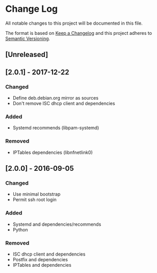 # Change Log
All notable changes to this project will be documented in this file.

The format is based on [Keep a Changelog](http://keepachangelog.com/)
and this project adheres to [Semantic Versioning](http://semver.org/).

## [Unreleased]

## [2.0.1] - 2017-12-22
### Changed
- Define deb.debian.org mirror as sources
- Don't remove ISC dhcp client and dependencies

### Added
- Systemd recommends (libpam-systemd)

### Removed
- IPTables dependencies (libnfnetlink0)

## [2.0.0] - 2016-09-05
### Changed
- Use minimal bootstrap
- Permit ssh root login

### Added
- Systemd and dependencies/recommends
- Python

### Removed
- ISC dhcp client and dependencies
- Postfix and dependencies
- IPTables and dependencies

